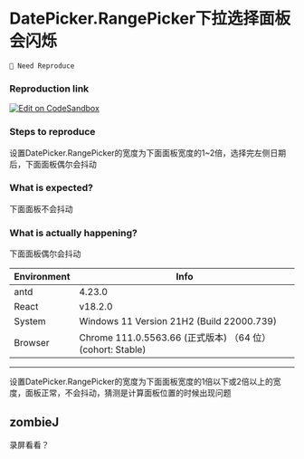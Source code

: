 # DatePicker.RangePicker下拉选择面板会闪烁

`🤔 Need Reproduce`

### Reproduction link

[![Edit on CodeSandbox](https://codesandbox.io/static/img/play-codesandbox.svg)](https://codesandbox.io/s/hlivej?file=/demo.tsx)

### Steps to reproduce

设置DatePicker.RangePicker的宽度为下面面板宽度的1~2倍，选择完左侧日期后，下面面板偶尔会抖动

### What is expected?

下面面板不会抖动

### What is actually happening?

下面面板偶尔会抖动

| Environment | Info                                                       |
| ----------- | ---------------------------------------------------------- |
| antd        | 4.23.0                                                     |
| React       | v18.2.0                                                    |
| System      | Windows 11 Version 21H2 (Build 22000.739)                  |
| Browser     | Chrome 111.0.5563.66 (正式版本) （64 位） (cohort: Stable) |

---

设置DatePicker.RangePicker的宽度为下面面板宽度的1倍以下或2倍以上的宽度，面板正常，不会抖动，猜测是计算面板位置的时候出现问题

<!-- generated by ant-design-issue-helper. DO NOT REMOVE -->

## zombieJ

录屏看看？
